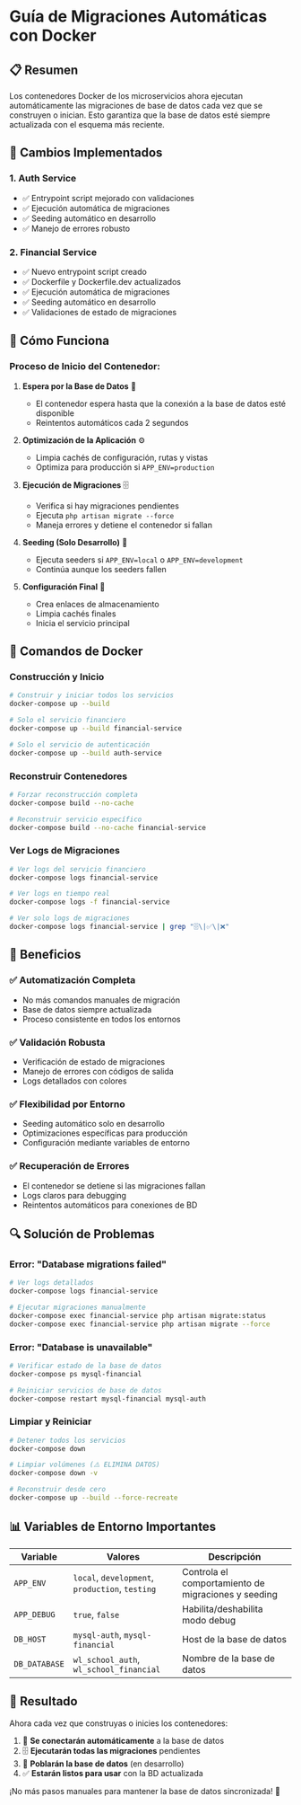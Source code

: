 # Guía de Migraciones Automáticas con Docker

## 📋 Resumen

Los contenedores Docker de los microservicios ahora ejecutan automáticamente las migraciones de base de datos cada vez que se construyen o inician. Esto garantiza que la base de datos esté siempre actualizada con el esquema más reciente.

## 🔧 Cambios Implementados

### 1. **Auth Service**
- ✅ Entrypoint script mejorado con validaciones
- ✅ Ejecución automática de migraciones
- ✅ Seeding automático en desarrollo
- ✅ Manejo de errores robusto

### 2. **Financial Service**
- ✅ Nuevo entrypoint script creado
- ✅ Dockerfile y Dockerfile.dev actualizados
- ✅ Ejecución automática de migraciones
- ✅ Seeding automático en desarrollo
- ✅ Validaciones de estado de migraciones

## 🚀 Cómo Funciona

### Proceso de Inicio del Contenedor:

1. **Espera por la Base de Datos** 🔄
   - El contenedor espera hasta que la conexión a la base de datos esté disponible
   - Reintentos automáticos cada 2 segundos

2. **Optimización de la Aplicación** ⚙️
   - Limpia cachés de configuración, rutas y vistas
   - Optimiza para producción si `APP_ENV=production`

3. **Ejecución de Migraciones** 🗄️
   - Verifica si hay migraciones pendientes
   - Ejecuta `php artisan migrate --force`
   - Maneja errores y detiene el contenedor si fallan

4. **Seeding (Solo Desarrollo)** 🌱
   - Ejecuta seeders si `APP_ENV=local` o `APP_ENV=development`
   - Continúa aunque los seeders fallen

5. **Configuración Final** 🔗
   - Crea enlaces de almacenamiento
   - Limpia cachés finales
   - Inicia el servicio principal

## 📝 Comandos de Docker

### Construcción y Inicio
```bash
# Construir y iniciar todos los servicios
docker-compose up --build

# Solo el servicio financiero
docker-compose up --build financial-service

# Solo el servicio de autenticación
docker-compose up --build auth-service
```

### Reconstruir Contenedores
```bash
# Forzar reconstrucción completa
docker-compose build --no-cache

# Reconstruir servicio específico
docker-compose build --no-cache financial-service
```

### Ver Logs de Migraciones
```bash
# Ver logs del servicio financiero
docker-compose logs financial-service

# Ver logs en tiempo real
docker-compose logs -f financial-service

# Ver solo logs de migraciones
docker-compose logs financial-service | grep "🗄️\|✅\|❌"
```

## 🎯 Beneficios

### ✅ **Automatización Completa**
- No más comandos manuales de migración
- Base de datos siempre actualizada
- Proceso consistente en todos los entornos

### ✅ **Validación Robusta**
- Verificación de estado de migraciones
- Manejo de errores con códigos de salida
- Logs detallados con colores

### ✅ **Flexibilidad por Entorno**
- Seeding automático solo en desarrollo
- Optimizaciones específicas para producción
- Configuración mediante variables de entorno

### ✅ **Recuperación de Errores**
- El contenedor se detiene si las migraciones fallan
- Logs claros para debugging
- Reintentos automáticos para conexiones de BD

## 🔍 Solución de Problemas

### Error: "Database migrations failed"
```bash
# Ver logs detallados
docker-compose logs financial-service

# Ejecutar migraciones manualmente
docker-compose exec financial-service php artisan migrate:status
docker-compose exec financial-service php artisan migrate --force
```

### Error: "Database is unavailable"
```bash
# Verificar estado de la base de datos
docker-compose ps mysql-financial

# Reiniciar servicios de base de datos
docker-compose restart mysql-financial mysql-auth
```

### Limpiar y Reiniciar
```bash
# Detener todos los servicios
docker-compose down

# Limpiar volúmenes (⚠️ ELIMINA DATOS)
docker-compose down -v

# Reconstruir desde cero
docker-compose up --build --force-recreate
```

## 📊 Variables de Entorno Importantes

| Variable | Valores | Descripción |
|----------|---------|-------------|
| `APP_ENV` | `local`, `development`, `production`, `testing` | Controla el comportamiento de migraciones y seeding |
| `APP_DEBUG` | `true`, `false` | Habilita/deshabilita modo debug |
| `DB_HOST` | `mysql-auth`, `mysql-financial` | Host de la base de datos |
| `DB_DATABASE` | `wl_school_auth`, `wl_school_financial` | Nombre de la base de datos |

## 🎉 Resultado

Ahora cada vez que construyas o inicies los contenedores:

1. 🔄 **Se conectarán automáticamente** a la base de datos
2. 🗄️ **Ejecutarán todas las migraciones** pendientes
3. 🌱 **Poblarán la base de datos** (en desarrollo)
4. ✅ **Estarán listos para usar** con la BD actualizada

¡No más pasos manuales para mantener la base de datos sincronizada! 🚀
